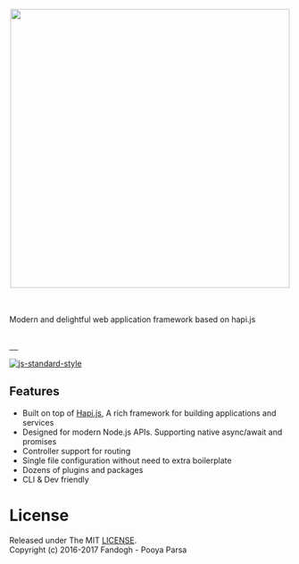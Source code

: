 <p align="center">
<a href="https://bak.js.org">
    <img src="https://github.com/bakjs/bak/raw/dev/artwork/logo.webp" width="500px">
</a>

<br><br>
Modern and delightful web application framework based on hapi.js
<br><br>

<a href="https://github.com/bakjs/bak">
    <img alt="" src="https://david-dm.org/bakjs/bak.svg?style=flat-square">
</a>
<a href="https://circleci.com/gh/bakjs/bak">
    <img alt="" src="https://img.shields.io/circleci/project/github/bakjs/bak/master.svg?style=flat-square">
</a>
<a href="https://www.npmjs.com/package/bak">
    <img alt="" src="https://img.shields.io/npm/dt/bak.svg?style=flat-square">
</a>
<a href="https://www.npmjs.com/package/bak">
    <img alt="" src="https://img.shields.io/npm/v/bak.svg?style=flat-square">
</a>
<a href="https://github.com/bakjs/bak">
    <img alt="" src="https://img.shields.io/badge/code%20style-standard-brightgreen.svg?style=flat-square">
</a>
</p>

[![js-standard-style](https://cdn.rawgit.com/standard/standard/master/badge.svg)](http://standardjs.com)

## Features
- Built on top of [Hapi.js](https://hapijs.com), A rich framework for building applications and services
- Designed for modern Node.js APIs. Supporting native async/await and promises
- Controller support for routing
- Single file configuration without need to extra boilerplate
- Dozens of plugins and packages
- CLI & Dev friendly

# License
Released under The MIT [LICENSE](./LICENSE).       
Copyright (c) 2016-2017 Fandogh - Pooya Parsa
